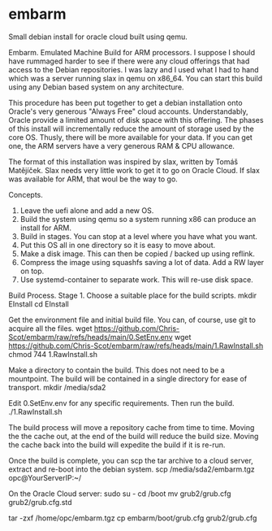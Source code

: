 # embarm
Small debian install for oracle cloud built using qemu.

Embarm.  Emulated Machine Build for ARM processors.  I suppose I should have rummaged harder to see if there were any cloud offerings that had access to the Debian repositories.
I was lazy and I used what I had to hand which was a server running slax in qemu on x86_64.
You can start this build using any Debian based system on any architecture.

This procedure has been put together to get a debian installation onto Oracle's very generous "Always Free" cloud accounts.
Understandably, Oracle provide a limited amount of disk space with this offering.  The phases of this install will incrementally reduce the amount of storage used by the core OS.  Thusly, there will be more available for your data.
If you can get one, the ARM servers have a very generous RAM & CPU allowance.

The format of this installation was inspired by slax, written by Tomáš Matějíček.  Slax needs very little work to get it to go on Oracle Cloud.  If slax was available for ARM, that woul be the way to go.

Concepts.
1.  Leave the uefi alone and add a new OS.
2.  Build the system using qemu so a system running x86 can produce an install for ARM.
3.  Build in stages.  You can stop at a level where you have what you want.
4.  Put this OS all in one directory so it is easy to move about.
5.  Make a disk image.  This can then be copied / backed up using reflink.
6.  Compress the image using squashfs saving a lot of data.  Add a RW layer on top.
7.  Use systemd-container to separate work.  This will re-use disk space.

Build Process.  Stage 1.
Choose a suitable place for the build scripts.
mkdir EInstall
cd EInstall

Get the environment file and initial build file.  You can, of course, use git to acquire all the files.
wget https://github.com/Chris-Scot/embarm/raw/refs/heads/main/0.SetEnv.env
wget https://github.com/Chris-Scot/embarm/raw/refs/heads/main/1.RawInstall.sh
chmod 744 1.RawInstall.sh

Make a directory to contain the build.  This does not need to be a mountpoint.  The build will be contained in a single directory for ease of transport.
mkdir /media/sda2

Edit 0.SetEnv.env for any specific requirements.  Then run the build.
./1.RawInstall.sh

The build process will move a repository cache from time to time.
Moving the the cache out, at the end of the build will reduce the build size.
Moving the cache back into the build will expedite the build if it is re-run.

Once the build is complete, you can scp the tar archive to a cloud server, extract and re-boot into the debian system.
scp /media/sda2/embarm.tgz opc@YourServerIP:~/

On the Oracle Cloud server:
sudo su -
cd /boot
mv grub2/grub.cfg grub2/grub.cfg.std

tar -zxf /home/opc/embarm.tgz
cp embarm/boot/grub.cfg grub2/grub.cfg
